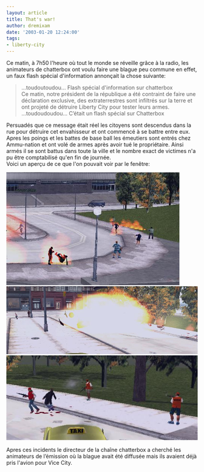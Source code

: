 ```yaml
---
layout: article
title: That's war!
author: dremixam
date: '2003-01-20 12:24:00'
tags:
- liberty-city
---
```


Ce matin, à 7h50 l'heure où tout le monde se réveille grâce à la radio, les animateurs de chatterbox ont voulu faire une blague peu commune en effet, un faux flash spécial d'information annonçait la chose suivante:

> ...toudoutoudou... Flash spécial d'information sur chatterbox  
> Ce matin, notre président de la république a été contraint de faire une déclaration exclusive, des extraterrestres sont infiltrés sur la terre et ont projeté de détruire Liberty City pour tester leurs armes.  
> ...toudoudoudou... C’était un flash spécial sur Chatterbox

Persuadés que ce message était réel les citoyens sont descendus dans la rue pour détruire cet envahisseur et ont commencé à se battre entre eux. Apres les poings et les battes de base ball les émeutiers sont entrés chez Ammu-nation et ont volé de armes après avoir tué le propriétaire. Ainsi armés il se sont battus dans toute la ville et le nombre exact de victimes n'a pu être comptabilisé qu'en fin de journée.  
Voici un aperçu de ce que l'on pouvait voir par le fenêtre:

![](/content/images/2016/07/war1.jpg)
![](/content/images/2016/07/war2.jpg)
![](/content/images/2016/07/war3.jpg)

Apres ces incidents le directeur de la chaîne chatterbox a cherché les animateurs de l’émission où la blague avait été diffusée mais ils avaient déjà pris l'avion pour Vice City.